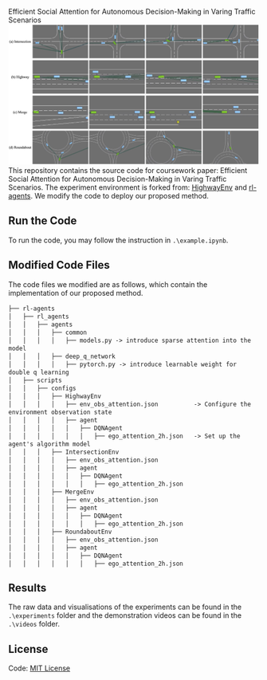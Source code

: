 Efficient Social Attention for Autonomous Decision-Making in Varing Traffic Scenarios
![Results](experiments/cross-scenarios/FigureResults.jpg)
This repository contains the source code for coursework paper: Efficient Social Attention for Autonomous Decision-Making in Varing Traffic Scenarios. The experiment environment is forked from: [HighwayEnv](https://github.com/Farama-Foundation/HighwayEnv) and [rl-agents](https://github.com/eleurent/rl-agents).  We modify the code to deploy our proposed method.

## Run the Code
To run the code, you may follow the instruction in `.\example.ipynb`.

## Modified Code Files
The code files we modified are as follows, which contain the implementation of our proposed method.
```
├── rl-agents
│   ├── rl_agents
│   │   ├── agents
│   │   │   ├── common
│   │   │   │   ├── models.py -> introduce sparse attention into the model
│   │   │   ├── deep_q_network
│   │   │   │   ├── pytorch.py -> introduce learnable weight for double q learning
│   ├── scripts
│   │   ├── configs
│   │   │   ├── HighwayEnv
│   │   │   │   ├── env_obs_attention.json          -> Configure the environment observation state
│   │   │   │   ├── agent
│   │   │   │   │   ├── DQNAgent
│   │   │   │   │   │   ├── ego_attention_2h.json   -> Set up the agent's algorithm model
│   │   │   ├── IntersectionEnv
│   │   │   │   ├── env_obs_attention.json
│   │   │   │   ├── agent
│   │   │   │   │   ├── DQNAgent
│   │   │   │   │   │   ├── ego_attention_2h.json
│   │   │   ├── MergeEnv
│   │   │   │   ├── env_obs_attention.json
│   │   │   │   ├── agent
│   │   │   │   │   ├── DQNAgent
│   │   │   │   │   │   ├── ego_attention_2h.json
│   │   │   ├── RoundaboutEnv
│   │   │   │   ├── env_obs_attention.json
│   │   │   │   ├── agent
│   │   │   │   │   ├── DQNAgent
│   │   │   │   │   │   ├── ego_attention_2h.json
```
## Results
The raw data and visualisations of the experiments can be found in the `.\experiments` folder and the demonstration videos can be found in the `.\videos` folder.



## License
Code: [MIT License](LICENSE)
